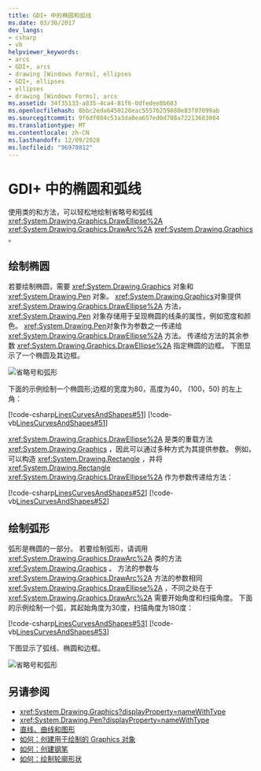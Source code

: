 ```yaml
---
title: GDI+ 中的椭圆和弧线
ms.date: 03/30/2017
dev_langs:
- csharp
- vb
helpviewer_keywords:
- arcs
- GDI+, arcs
- drawing [Windows Forms], ellipses
- GDI+, ellipses
- ellipses
- drawing [Windows Forms], arcs
ms.assetid: 34f35133-a835-4ca4-81f6-0dfedee8b683
ms.openlocfilehash: 8bbc2eda6450128eac55576259880e83f07099ab
ms.sourcegitcommit: 9f6df084c53a3da0ea657ed0d708a72213683084
ms.translationtype: MT
ms.contentlocale: zh-CN
ms.lasthandoff: 12/09/2020
ms.locfileid: "96970812"
---
```

# <a name="ellipses-and-arcs-in-gdi"></a>GDI+ 中的椭圆和弧线
使用类的和方法，可以轻松地绘制省略号和弧线 <xref:System.Drawing.Graphics.DrawEllipse%2A> <xref:System.Drawing.Graphics.DrawArc%2A> <xref:System.Drawing.Graphics> 。  
  
## <a name="drawing-an-ellipse"></a>绘制椭圆  
 若要绘制椭圆，需要 <xref:System.Drawing.Graphics> 对象和 <xref:System.Drawing.Pen> 对象。 <xref:System.Drawing.Graphics>对象提供 <xref:System.Drawing.Graphics.DrawEllipse%2A> 方法， <xref:System.Drawing.Pen> 对象存储用于呈现椭圆的线条的属性，例如宽度和颜色。 <xref:System.Drawing.Pen>对象作为参数之一传递给 <xref:System.Drawing.Graphics.DrawEllipse%2A> 方法。 传递给方法的其余参数 <xref:System.Drawing.Graphics.DrawEllipse%2A> 指定椭圆的边框。 下图显示了一个椭圆及其边框。  
  
 ![省略号和弧形](./media/aboutgdip02-art05.gif "Aboutgdip02_art05")  
  
 下面的示例绘制一个椭圆形;边框的宽度为80，高度为40， (100，50) 的左上角：  
  
 [!code-csharp[LinesCurvesAndShapes#51](~/samples/snippets/csharp/VS_Snippets_Winforms/LinesCurvesAndShapes/CS/Class1.cs#51)]
 [!code-vb[LinesCurvesAndShapes#51](~/samples/snippets/visualbasic/VS_Snippets_Winforms/LinesCurvesAndShapes/VB/Class1.vb#51)]  
  
 <xref:System.Drawing.Graphics.DrawEllipse%2A> 是类的重载方法 <xref:System.Drawing.Graphics> ，因此可以通过多种方式为其提供参数。 例如，可以构造 <xref:System.Drawing.Rectangle> ，并将 <xref:System.Drawing.Rectangle> <xref:System.Drawing.Graphics.DrawEllipse%2A> 作为参数传递给方法：  
  
 [!code-csharp[LinesCurvesAndShapes#52](~/samples/snippets/csharp/VS_Snippets_Winforms/LinesCurvesAndShapes/CS/Class1.cs#52)]
 [!code-vb[LinesCurvesAndShapes#52](~/samples/snippets/visualbasic/VS_Snippets_Winforms/LinesCurvesAndShapes/VB/Class1.vb#52)]  
  
## <a name="drawing-an-arc"></a>绘制弧形  
 弧形是椭圆的一部分。 若要绘制弧形，请调用 <xref:System.Drawing.Graphics.DrawArc%2A> 类的方法 <xref:System.Drawing.Graphics> 。 方法的参数与 <xref:System.Drawing.Graphics.DrawArc%2A> 方法的参数相同 <xref:System.Drawing.Graphics.DrawEllipse%2A> ，不同之处在于 <xref:System.Drawing.Graphics.DrawArc%2A> 需要开始角度和扫描角度。 下面的示例绘制一个弧，其起始角度为30度，扫描角度为180度：  
  
 [!code-csharp[LinesCurvesAndShapes#53](~/samples/snippets/csharp/VS_Snippets_Winforms/LinesCurvesAndShapes/CS/Class1.cs#53)]
 [!code-vb[LinesCurvesAndShapes#53](~/samples/snippets/visualbasic/VS_Snippets_Winforms/LinesCurvesAndShapes/VB/Class1.vb#53)]  
  
 下图显示了弧线、椭圆和边框。  
  
 ![省略号和弧形](./media/aboutgdip02-art06.gif "Aboutgdip02_art06")  
  
## <a name="see-also"></a>另请参阅

- <xref:System.Drawing.Graphics?displayProperty=nameWithType>
- <xref:System.Drawing.Pen?displayProperty=nameWithType>
- [直线、曲线和图形](lines-curves-and-shapes.md)
- [如何：创建用于绘制的 Graphics 对象](how-to-create-graphics-objects-for-drawing.md)
- [如何：创建钢笔](how-to-create-a-pen.md)
- [如何：绘制轮廓形状](how-to-draw-an-outlined-shape.md)
